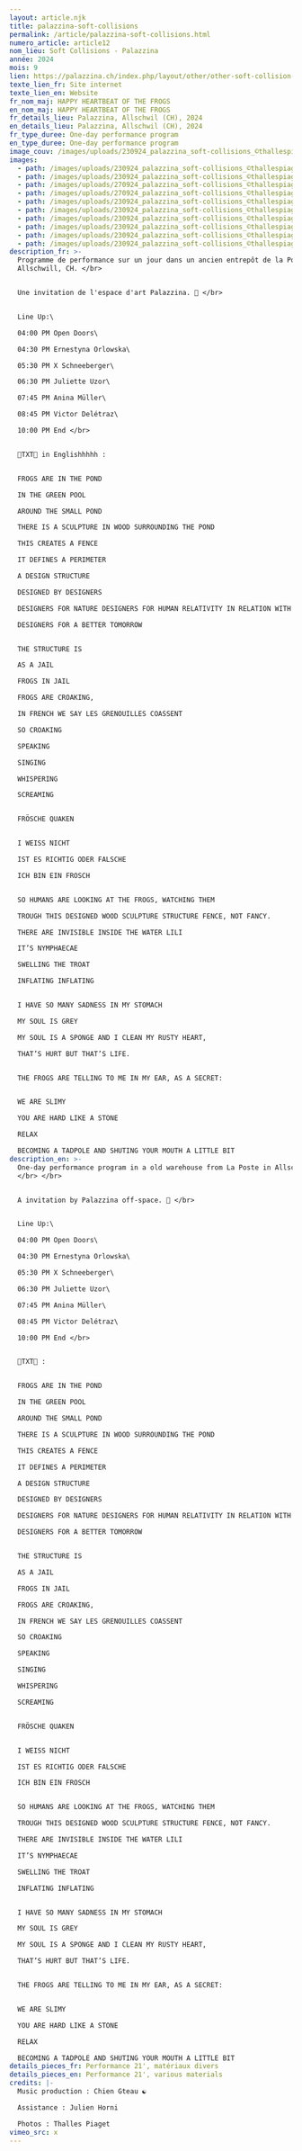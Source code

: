 ```yaml
---
layout: article.njk
title: palazzina-soft-collisions
permalink: /article/palazzina-soft-collisions.html
numero_article: article12
nom_lieu: Soft Collisions - Palazzina
année: 2024
mois: 9
lien: https://palazzina.ch/index.php/layout/other/other-soft-collision-palazzina-26
texte_lien_fr: Site internet
texte_lien_en: Website
fr_nom_maj: HAPPY HEARTBEAT OF THE FROGS
en_nom_maj: HAPPY HEARTBEAT OF THE FROGS
fr_details_lieu: Palazzina, Allschwil (CH), 2024
en_details_lieu: Palazzina, Allschwil (CH), 2024
fr_type_duree: One-day performance program
en_type_duree: One-day performance program
image_couv: /images/uploads/230924_palazzina_soft-collisions_©thallespiaget_035.jpg
images:
  - path: /images/uploads/230924_palazzina_soft-collisions_©thallespiaget_036.jpg
  - path: /images/uploads/230924_palazzina_soft-collisions_©thallespiaget_037.jpg
  - path: /images/uploads/270924_palazzina_soft-collisions_©thallespiaget_scarf_002.jpg
  - path: /images/uploads/270924_palazzina_soft-collisions_©thallespiaget_scarf_001.jpg
  - path: /images/uploads/230924_palazzina_soft-collisions_©thallespiaget_038.jpg
  - path: /images/uploads/230924_palazzina_soft-collisions_©thallespiaget_039.jpg
  - path: /images/uploads/230924_palazzina_soft-collisions_©thallespiaget_040.jpg
  - path: /images/uploads/230924_palazzina_soft-collisions_©thallespiaget_041.jpg
  - path: /images/uploads/230924_palazzina_soft-collisions_©thallespiaget_042.jpg
  - path: /images/uploads/230924_palazzina_soft-collisions_©thallespiaget_043.jpg
description_fr: >-
  Programme de performance sur un jour dans un ancien entrepôt de la Poste à
  Allschwill, CH. </br> 


  Une invitation de l'espace d'art Palazzina. 💚 </br> 


  Line Up:\

  04:00 PM Open Doors\

  04:30 PM Ernestyna Orlowska\

  05:30 PM X Schneeberger\

  06:30 PM Juliette Uzor\

  07:45 PM Anina Müller\

  08:45 PM Victor Delétraz\

  10:00 PM End </br> 


  🐸TXT🐸 in Englishhhhh :


  FROGS ARE IN THE POND

  IN THE GREEN POOL

  AROUND THE SMALL POND

  THERE IS A SCULPTURE IN WOOD SURROUNDING THE POND

  THIS CREATES A FENCE

  IT DEFINES A PERIMETER

  A DESIGN STRUCTURE

  DESIGNED BY DESIGNERS

  DESIGNERS FOR NATURE DESIGNERS FOR HUMAN RELATIVITY IN RELATION WITH NATURE

  DESIGNERS FOR A BETTER TOMORROW 


  THE STRUCTURE IS

  AS A JAIL

  FROGS IN JAIL

  FROGS ARE CROAKING, 

  IN FRENCH WE SAY LES GRENOUILLES COASSENT

  SO CROAKING

  SPEAKING

  SINGING

  WHISPERING

  SCREAMING


  FRÖSCHE QUAKEN


  I WEISS NICHT

  IST ES RICHTIG ODER FALSCHE

  ICH BIN EIN FROSCH


  SO HUMANS ARE LOOKING AT THE FROGS, WATCHING THEM

  TROUGH THIS DESIGNED WOOD SCULPTURE STRUCTURE FENCE, NOT FANCY.

  THERE ARE INVISIBLE INSIDE THE WATER LILI

  IT’S NYMPHAECAE

  SWELLING THE TROAT

  INFLATING INFLATING


  I HAVE SO MANY SADNESS IN MY STOMACH

  MY SOUL IS GREY

  MY SOUL IS A SPONGE AND I CLEAN MY RUSTY HEART,

  THAT’S HURT BUT THAT’S LIFE.


  THE FROGS ARE TELLING TO ME IN MY EAR, AS A SECRET:


  WE ARE SLIMY 

  YOU ARE HARD LIKE A STONE

  RELAX

  BECOMING A TADPOLE AND SHUTING YOUR MOUTH A LITTLE BIT
description_en: >-
  One-day performance program in a old warehouse from La Poste in Allschwil, CH.
  </br> </br> 


  A invitation by Palazzina off-space. 💚 </br> 


  Line Up:\

  04:00 PM Open Doors\

  04:30 PM Ernestyna Orlowska\

  05:30 PM X Schneeberger\

  06:30 PM Juliette Uzor\

  07:45 PM Anina Müller\

  08:45 PM Victor Delétraz\

  10:00 PM End </br> 


  🐸TXT🐸 :


  FROGS ARE IN THE POND

  IN THE GREEN POOL

  AROUND THE SMALL POND

  THERE IS A SCULPTURE IN WOOD SURROUNDING THE POND

  THIS CREATES A FENCE

  IT DEFINES A PERIMETER

  A DESIGN STRUCTURE

  DESIGNED BY DESIGNERS

  DESIGNERS FOR NATURE DESIGNERS FOR HUMAN RELATIVITY IN RELATION WITH NATURE

  DESIGNERS FOR A BETTER TOMORROW 


  THE STRUCTURE IS

  AS A JAIL

  FROGS IN JAIL

  FROGS ARE CROAKING, 

  IN FRENCH WE SAY LES GRENOUILLES COASSENT

  SO CROAKING

  SPEAKING

  SINGING

  WHISPERING

  SCREAMING


  FRÖSCHE QUAKEN


  I WEISS NICHT

  IST ES RICHTIG ODER FALSCHE

  ICH BIN EIN FROSCH


  SO HUMANS ARE LOOKING AT THE FROGS, WATCHING THEM

  TROUGH THIS DESIGNED WOOD SCULPTURE STRUCTURE FENCE, NOT FANCY.

  THERE ARE INVISIBLE INSIDE THE WATER LILI

  IT’S NYMPHAECAE

  SWELLING THE TROAT

  INFLATING INFLATING


  I HAVE SO MANY SADNESS IN MY STOMACH

  MY SOUL IS GREY

  MY SOUL IS A SPONGE AND I CLEAN MY RUSTY HEART,

  THAT’S HURT BUT THAT’S LIFE.


  THE FROGS ARE TELLING TO ME IN MY EAR, AS A SECRET:


  WE ARE SLIMY 

  YOU ARE HARD LIKE A STONE

  RELAX

  BECOMING A TADPOLE AND SHUTING YOUR MOUTH A LITTLE BIT
details_pieces_fr: Performance 21', matériaux divers
details_pieces_en: Performance 21', various materials
credits: |-
  Music production : Chien Gteau ☯

  Assistance : Julien Horni

  Photos : Thalles Piaget
vimeo_src: x
---
```

